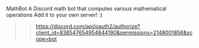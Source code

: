 MathBot
A Discord math bot that computes various mathematical operations
Add it to your own server! :)
>> https://discord.com/api/oauth2/authorize?client_id=838547654954844190&permissions=2148001856&scope=bot
